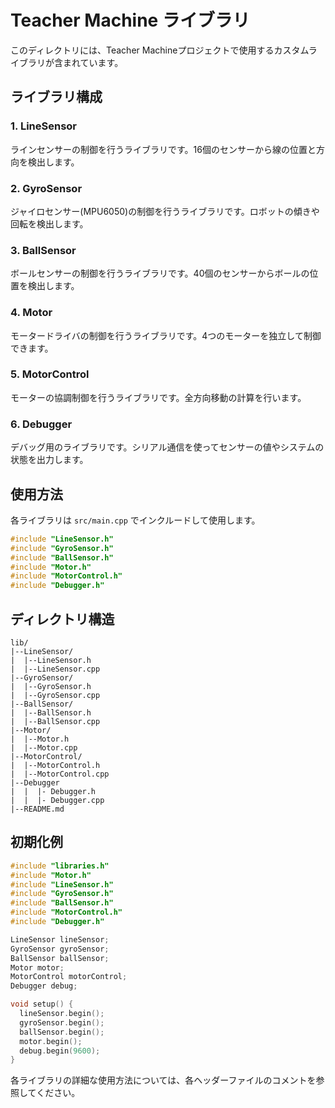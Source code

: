 # Teacher Machine ライブラリ

このディレクトリには、Teacher Machineプロジェクトで使用するカスタムライブラリが含まれています。

## ライブラリ構成

### 1. LineSensor
ラインセンサーの制御を行うライブラリです。16個のセンサーから線の位置と方向を検出します。

### 2. GyroSensor
ジャイロセンサー(MPU6050)の制御を行うライブラリです。ロボットの傾きや回転を検出します。

### 3. BallSensor
ボールセンサーの制御を行うライブラリです。40個のセンサーからボールの位置を検出します。

### 4. Motor
モータードライバの制御を行うライブラリです。4つのモーターを独立して制御できます。

### 5. MotorControl
モーターの協調制御を行うライブラリです。全方向移動の計算を行います。

### 6. Debugger
デバッグ用のライブラリです。シリアル通信を使ってセンサーの値やシステムの状態を出力します。

## 使用方法

各ライブラリは `src/main.cpp` でインクルードして使用します。

```cpp
#include "LineSensor.h"
#include "GyroSensor.h"
#include "BallSensor.h"
#include "Motor.h"
#include "MotorControl.h"
#include "Debugger.h"
```

## ディレクトリ構造

```
lib/
|--LineSensor/
|  |--LineSensor.h
|  |--LineSensor.cpp
|--GyroSensor/
|  |--GyroSensor.h
|  |--GyroSensor.cpp
|--BallSensor/
|  |--BallSensor.h
|  |--BallSensor.cpp
|--Motor/
|  |--Motor.h
|  |--Motor.cpp
|--MotorControl/
|  |--MotorControl.h
|  |--MotorControl.cpp
|--Debugger
|  |  |- Debugger.h
|  |  |- Debugger.cpp
|--README.md
```

## 初期化例

```cpp
#include "libraries.h"
#include "Motor.h"
#include "LineSensor.h"
#include "GyroSensor.h"
#include "BallSensor.h"
#include "MotorControl.h"
#include "Debugger.h"

LineSensor lineSensor;
GyroSensor gyroSensor;
BallSensor ballSensor;
Motor motor;
MotorControl motorControl;
Debugger debug;

void setup() {
  lineSensor.begin();
  gyroSensor.begin();
  ballSensor.begin();
  motor.begin();
  debug.begin(9600);
}
```

各ライブラリの詳細な使用方法については、各ヘッダーファイルのコメントを参照してください。
